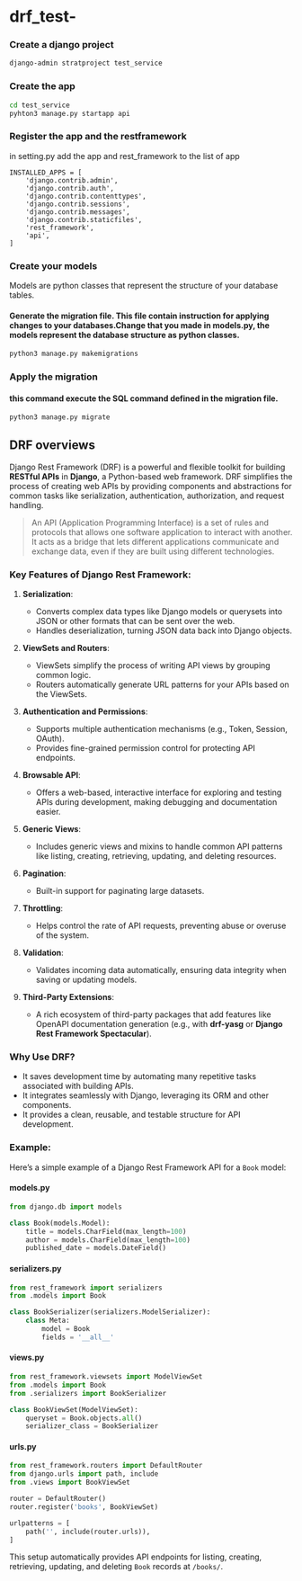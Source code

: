 # drf_test-
### Create a django project
```bash
django-admin stratproject test_service
```
### Create the app
```bash
cd test_service
pyhton3 manage.py startapp api
```

### Register the app and the restframework
in setting.py add the app and rest_framework to the list of app

```pyhton
INSTALLED_APPS = [
    'django.contrib.admin',
    'django.contrib.auth',
    'django.contrib.contenttypes',
    'django.contrib.sessions',
    'django.contrib.messages',
    'django.contrib.staticfiles',
    'rest_framework',
    'api',
]
```

### Create your models
Models are python classes that represent the structure of your database tables.

#### Generate the migration file. This file contain instruction for applying changes to your databases.Change that you made in models.py, the models represent the database structure as python classes.

```bash
python3 manage.py makemigrations
```

### Apply the migration

#### this command execute the SQL command defined in the migration file.

```bash
python3 manage.py migrate
```
## DRF overviews

Django Rest Framework (DRF) is a powerful and flexible toolkit for building **RESTful APIs** in **Django**, a Python-based web framework. DRF simplifies the process of creating web APIs by providing components and abstractions for common tasks like serialization, authentication, authorization, and request handling.

> An API (Application Programming Interface) is a set of rules and protocols that allows one software application to interact with another. It acts as a bridge that lets different applications communicate and exchange data, even if they are built using different technologies.

### Key Features of Django Rest Framework:
1. **Serialization**:
   - Converts complex data types like Django models or querysets into JSON or other formats that can be sent over the web.
   - Handles deserialization, turning JSON data back into Django objects.

2. **ViewSets and Routers**:
   - ViewSets simplify the process of writing API views by grouping common logic.
   - Routers automatically generate URL patterns for your APIs based on the ViewSets.

3. **Authentication and Permissions**:
   - Supports multiple authentication mechanisms (e.g., Token, Session, OAuth).
   - Provides fine-grained permission control for protecting API endpoints.

4. **Browsable API**:
   - Offers a web-based, interactive interface for exploring and testing APIs during development, making debugging and documentation easier.

5. **Generic Views**:
   - Includes generic views and mixins to handle common API patterns like listing, creating, retrieving, updating, and deleting resources.

6. **Pagination**:
   - Built-in support for paginating large datasets.

7. **Throttling**:
   - Helps control the rate of API requests, preventing abuse or overuse of the system.

8. **Validation**:
   - Validates incoming data automatically, ensuring data integrity when saving or updating models.

9. **Third-Party Extensions**:
   - A rich ecosystem of third-party packages that add features like OpenAPI documentation generation (e.g., with **drf-yasg** or **Django Rest Framework Spectacular**).

### Why Use DRF?
- It saves development time by automating many repetitive tasks associated with building APIs.
- It integrates seamlessly with Django, leveraging its ORM and other components.
- It provides a clean, reusable, and testable structure for API development.

### Example:
Here’s a simple example of a Django Rest Framework API for a `Book` model:

#### models.py
```python
from django.db import models

class Book(models.Model):
    title = models.CharField(max_length=100)
    author = models.CharField(max_length=100)
    published_date = models.DateField()
```

#### serializers.py
```python
from rest_framework import serializers
from .models import Book

class BookSerializer(serializers.ModelSerializer):
    class Meta:
        model = Book
        fields = '__all__'
```

#### views.py
```python
from rest_framework.viewsets import ModelViewSet
from .models import Book
from .serializers import BookSerializer

class BookViewSet(ModelViewSet):
    queryset = Book.objects.all()
    serializer_class = BookSerializer
```

#### urls.py
```python
from rest_framework.routers import DefaultRouter
from django.urls import path, include
from .views import BookViewSet

router = DefaultRouter()
router.register('books', BookViewSet)

urlpatterns = [
    path('', include(router.urls)),
]
```

This setup automatically provides API endpoints for listing, creating, retrieving, updating, and deleting `Book` records at `/books/`.

